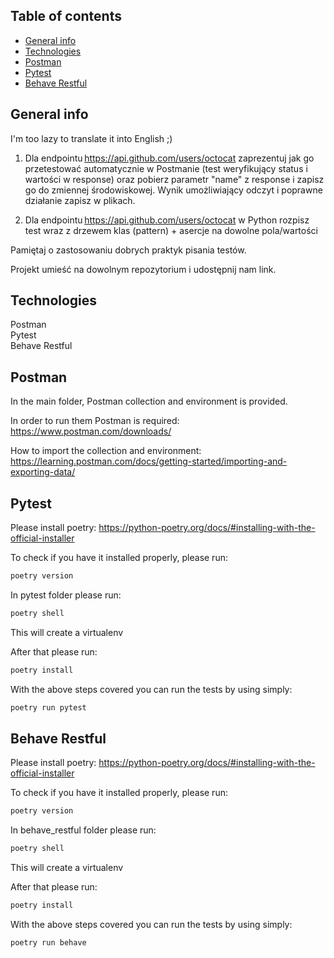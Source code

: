 ## Table of contents
* [General info](#general-info)
* [Technologies](#technologies)
* [Postman](#postman)
* [Pytest](#pytest)
* [Behave Restful](#behave_restful)

## General info
I'm too lazy to translate it into English ;)

1. Dla endpointu https://api.github.com/users/octocat zaprezentuj jak go przetestować automatycznie w Postmanie (test weryfikujący status i wartości w response) oraz pobierz parametr "name" z response i zapisz go do zmiennej środowiskowej. Wynik umożliwiający odczyt i poprawne działanie zapisz w plikach. 

2. Dla endpointu https://api.github.com/users/octocat w Python rozpisz test wraz z drzewem klas (pattern) + asercje na dowolne pola/wartości 

Pamiętaj o zastosowaniu dobrych praktyk pisania testów.  

Projekt umieść na dowolnym repozytorium i udostępnij nam link. 


## Technologies
Postman\
Pytest\
Behave Restful
	

## Postman
In the main folder, Postman collection and environment is provided.

In order to run them Postman is required:
https://www.postman.com/downloads/

How to import the collection and environment:
https://learning.postman.com/docs/getting-started/importing-and-exporting-data/


## Pytest
Please install poetry:
https://python-poetry.org/docs/#installing-with-the-official-installer

To check if you have it installed properly, please run:
```bash
poetry version
```

In pytest folder please run:
```bash
poetry shell
```
This will create a virtualenv

After that please run:
```bash
poetry install
```

With the above steps covered you can run the tests by using simply:
```bash
poetry run pytest
```


## Behave Restful
Please install poetry:
https://python-poetry.org/docs/#installing-with-the-official-installer

To check if you have it installed properly, please run:
```bash
poetry version
```

In behave_restful folder please run:
```bash
poetry shell
```
This will create a virtualenv

After that please run:
```bash
poetry install
```

With the above steps covered you can run the tests by using simply:
```bash
poetry run behave
```
